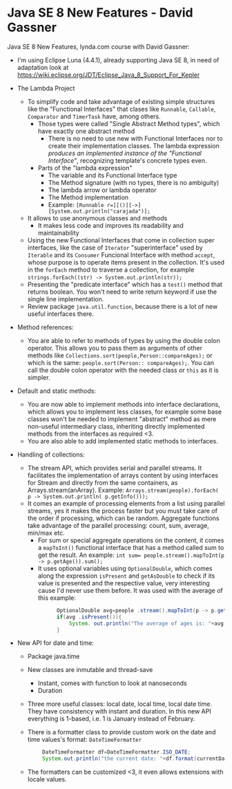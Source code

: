 # Java SE 8 New Features - David Gassner

Java SE 8 New Features, lynda.com course with David Gassner:

* I'm using Eclipse Luna (4.4.1), already supporting Java SE 8, in need of adaptation look at https://wiki.eclipse.org/JDT/Eclipse_Java_8_Support_For_Kepler

* The Lambda Project

    * To simplify code and take advantage of existing simple structures like the "Functional Interfaces" that clases like `Runnable`, `Callable`, `Comparator` and `TimerTask` have, among others.
        * Those types were called "Single Abstract Method types", which have exactly one abstract method
            * There is no need to use new with Functional Interfaces nor to create their implementation classes. The lambda expression _produces an implemented instance of the "Functional Interface"_, recognizing template's concrete types even.
        * Parts of the "lambda expression"
            * The variable and its Functional Interface type
            * The Method signature (with no types, there is no ambiguity)
            * The lambda arrow or lambda operator
            * The Method implementation
            * Example: `[Runnable r=][()][->][System.out.println("carajada")];`
    * It allows to use anonymous classes and methods
        * It makes less code and improves its readability and maintainability
    * Using the new Functional Interfaces that come in collection super interfaces, like the case of `Iterator` "superinterface" used by `Iterable` and its `Consumer` Funcional Interface with method `accept`, whose purpose is to operate items present in the collection. It's used in the `forEach` method to traverse a collection, for example
`strings.forEach((str) -> System.out.println(str));`
    * Presenting the "predicate interface" which has a `test()` method that returns boolean. You won't need to write return keyword if use the single line implementation.
    * Review package `java.util.function`, because there is a lot of new useful interfaces there.


* Method references:
    * You are able to refer to methods of types by using the double colon operator. This allows you to pass them as arguments of other methods like `Collections.sort(people,Person::compareAges);` or which is the same: `people.sort(Person:: compareAges);`. You can call the double colon operator with the needed class or `this` as it is simpler.


* Default and static methods:
    * You are now able to implement methods into interface declarations, which allows you to implement less classes, for example some base classes won't be needed to implement "abstract" method as mere non-useful intermediary class, inheriting directly implemented methods from the interfaces as required <3.
    * You are also able to add implemented static methods to interfaces.


* Handling of collections:

    * The stream API, which provides serial and parallel streams. It facilitates the implementation of arrays content by using interfaces for Stream and directly from the same containers, as Arrays.stream(anArray). Example: `Arrays.stream(people).forEach( p -> System.out.println( p.getInfo()));`
    * It comes an example of processing elements from a list using parallel streams, yes it makes the process faster but you must take care of the order if processing, which can be random. Aggregate functions take advantage of the parallel processing: count, sum, average, min/max etc.
        * For sum or special aggregate operations on the content, it comes a `mapToInt()` functional interface that has a method called sum to get the result. An example: `int sum= people.stream().mapToInt(p -> p.getAge()).sum();`
        * It uses optional variables using `OptionalDouble`, which comes along the expression `isPresent` and `getAsDouble` to check if its value is presented and the respective value, very interesting cause I'd never use them before. It was used with the average of this example:

```java
                OptionalDouble avg=people .stream().mapToInt(p -> p.getAge()).average();
                if(avg .isPresent()){
                    System. out.println("The average of ages is: "+avg.getAsDouble());
                }
```


* New API for date and time:
    * Package java.time
    * New classes are inmutable and thread-save
        * Instant, comes with function to look at nanoseconds
        * Duration
    * Three more useful classes: local date, local time, local date time. They have consistency with instant and duration. In this new API everything is 1-based, i.e. 1 is January instead of February.

    * There is a formatter class to provide custom work on the date and time values's format: `DateTimeFormatter`

    ```java
            DateTimeFormatter df=DateTimeFormatter.ISO_DATE;
            System.out.println("the current date: "+df.format(currentDate));
    ```
    * The formatters can be customized <3, it even allows extensions with locale values.

